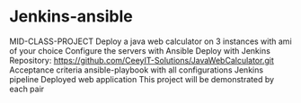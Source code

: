 # Jenkins-ansible


MID-CLASS-PROJECT
Deploy a java web calculator on 3 instances with ami of your choice
Configure the servers with Ansible 
Deploy with Jenkins
Repository: https://github.com/CeeyIT-Solutions/JavaWebCalculator.git
Acceptance criteria
ansible-playbook with all configurations
Jenkins pipeline
Deployed web application
This project will be demonstrated by each pair
